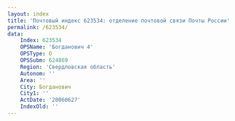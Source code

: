 ```yaml
---
layout: index
title: 'Почтовый индекс 623534: отделение почтовой связи Почты России'
permalink: /623534/
data:
    Index: 623534
    OPSName: 'Богданович 4'
    OPSType: О
    OPSSubm: 624869
    Region: 'Свердловская область'
    Autonom: ''
    Area: ''
    City: Богданович
    City1: ''
    ActDate: '20060627'
    IndexOld: ''
---
```

